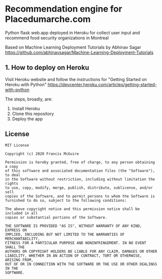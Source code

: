 # Recommendation engine for Placedumarche.com
Python flask web.app deployed in Heroku for collect user input and recommend food security organizations in Montreal


Based on Machine Learning Deployment Tutorials by Abhinav Sagar
https://github.com/abhinavsagar/Machine-Learning-Deployment-Tutorials


## 1. How to deploy on Heroku
Visit Heroku website and follow the instructions for "Getting Started on Heroku with Python"
https://devcenter.heroku.com/articles/getting-started-with-python

The steps, broadly, are:  
1. Install Heroku  
2. Clone this repository  
3. Deploy the app


## License

```
MIT License

Copyright (c) 2020 Francis McGuire

Permission is hereby granted, free of charge, to any person obtaining a copy
of this software and associated documentation files (the "Software"), to deal
in the Software without restriction, including without limitation the rights
to use, copy, modify, merge, publish, distribute, sublicense, and/or sell
copies of the Software, and to permit persons to whom the Software is
furnished to do so, subject to the following conditions:

The above copyright notice and this permission notice shall be included in all
copies or substantial portions of the Software.

THE SOFTWARE IS PROVIDED "AS IS", WITHOUT WARRANTY OF ANY KIND, EXPRESS OR
IMPLIED, INCLUDING BUT NOT LIMITED TO THE WARRANTIES OF MERCHANTABILITY,
FITNESS FOR A PARTICULAR PURPOSE AND NONINFRINGEMENT. IN NO EVENT SHALL THE
AUTHORS OR COPYRIGHT HOLDERS BE LIABLE FOR ANY CLAIM, DAMAGES OR OTHER
LIABILITY, WHETHER IN AN ACTION OF CONTRACT, TORT OR OTHERWISE, ARISING FROM,
OUT OF OR IN CONNECTION WITH THE SOFTWARE OR THE USE OR OTHER DEALINGS IN THE
SOFTWARE.
```
